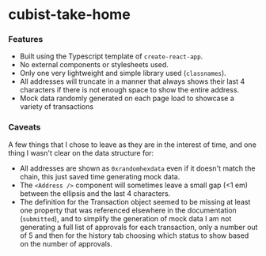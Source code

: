 # cubist-take-home

### Features
- Built using the Typescript template of `create-react-app`.
- No external components or stylesheets used.
- Only one very lightweight and simple library used (`classnames`).
- All addresses will truncate in a manner that always shows their last 4 characters if there is not enough space to show the entire address.
- Mock data randomly generated on each page load to showcase a variety of transactions

### Caveats
A few things that I chose to leave as they are in the interest of time,
and one thing I wasn't clear on the data structure for:
- All addresses are shown as `0xrandomhexdata` even if it doesn't match the chain,
this just saved time generating mock data.
- The `<Address />` component will sometimes leave a small gap (<1 em) between the
ellipsis and the last 4 characters.
- The definition for the Transaction object seemed to be missing at least one
property that was referenced elsewhere in the documentation (`submitted`), and
to simplify the generation of mock data I am not generating a full list of
approvals for each transaction, only a number out of 5 and then for the history
tab choosing which status to show based on the number of approvals.